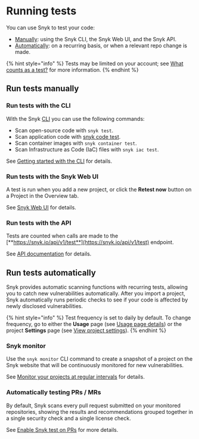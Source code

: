 # Running tests

You can use Snyk to test your code:

* [Manually](running-tests.md#run-tests-manually): using the Snyk CLI, the Snyk Web UI, and the Snyk API.
* [Automatically](running-tests.md#run-tests-automatically): on a recurring basis, or when a relevant repo change is made.

{% hint style="info" %}
Tests may be limited on your account; see [What counts as a test?](https://support.snyk.io/hc/en-us/articles/360000925418-What-counts-as-a-test-) for more information.
{% endhint %}

## Run tests manually

### Run tests with the CLI

With the Snyk [CLI](../../snyk-cli/cli-reference.md) you can use the following commands:

* Scan open-source code with `snyk test`.
* Scan application code with [snyk code test](running-tests.md#run-tests-manually).
* Scan container images with `snyk container test`.
* Scan Infrastructure as Code (IaC) files with `snyk iac test`.

See [Getting started with the CLI](../../snyk-cli/getting-started-with-the-cli.md) for details.

### Run tests with the Snyk Web UI

A test is run when you add a new project, or click the **Retest now** button on a Project in the Overview tab.

See [Snyk Web UI](../../snyk-web-ui/) for details.

### Run tests with the API

Tests are counted when calls are made to the [**https://snyk.io/api/v1/test**](https://snyk.io/api/v1/test) endpoint.

See [API documentation](https://snyk.docs.apiary.io) for details.

## Run tests automatically

Snyk provides automatic scanning functions with recurring tests, allowing you to catch new vulnerabilities automatically. After you import a project, Snyk automatically runs periodic checks to see if your code is affected by newly disclosed vulnerabilities.

{% hint style="info" %}
Test frequency is set to daily by default. To change frequency, go to either the **Usage** page (see [Usage page details](https://docs.snyk.io/user-and-group-management/managing-settings/usage-page-details)) or the project **Settings** page (see [View project settings](https://docs.snyk.io/getting-started/introduction-to-snyk-projects/view-project-settings)).
{% endhint %}

### Snyk monitor

Use the `snyk monitor` CLI command to create a snapshot of a project on the Snyk website that will be continuously monitored for new vulnerabilities.

See [Monitor your projects at regular intervals](https://docs.snyk.io/snyk-cli/secure-your-projects-in-the-long-term/monitor-your-projects-at-regular-intervals) for details.

### Automatically testing PRs / MRs

By default, Snyk scans every pull request submitted on your monitored repositories, showing the results and recommendations grouped together in a single security check and a single license check.

See [Enable Snyk test on PRs](https://docs.snyk.io/getting-started/snyk-scm-integration-good-practices) for more details.
